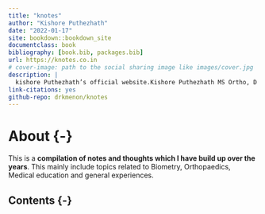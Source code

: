 ```yaml
--- 
title: "knotes"
author: "Kishore Puthezhath"
date: "2022-01-17"
site: bookdown::bookdown_site
documentclass: book
bibliography: [book.bib, packages.bib]
url: https://knotes.co.in
# cover-image: path to the social sharing image like images/cover.jpg
description: |
  kishore Puthezhath’s official website.Kishore Puthezhath MS Ortho, D Ortho, FACS (USA), FRCS (Tr & Orth)(Eng) is a Professor (associate) of Orthopaedics and Consultant Paediatric Orthopaedic Surgeon at the KUHS. His research interests include Paediatric deformities,Biostatistics in r, Bayesian statistics and competency-based medical education (CBME). He leads the Paediatric Orthopaedics Surgery in a tertiary teaching hospital in Kerala.
link-citations: yes
github-repo: drkmenon/knotes
---
```


# About {-}

This is a   **compilation of  notes and thoughts which I have build up over the years**. This mainly include topics related to Biometry, Orthopaedics, Medical education and general experiences. 

## Contents {-}



